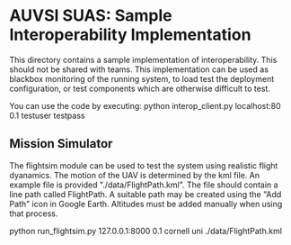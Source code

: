 AUVSI SUAS: Sample Interoperability Implementation
================================================================================

This directory contains a sample implementation of interoperability. This should
not be shared with teams. This implementation can be used as blackbox monitoring
of the running system, to load test the deployment configuration, or test
components which are otherwise difficult to test.

You can use the code by executing:
python interop_client.py localhost:80 0.1 testuser testpass


## Mission Simulator
The flightsim module can be used to test the system using realistic flight
dyanamics.  The motion of the UAV is determined by the kml file.  An example
file is provided "./data/FlightPath.kml".  The file should contain a line path
called FlightPath.  A suitable path may be created using the "Add Path" icon
in Google Earth.  Altitudes must be added manually when using that process.

python run_flightsim.py 127.0.0.1:8000 0.1 cornell uni ./data/FlightPath.kml
